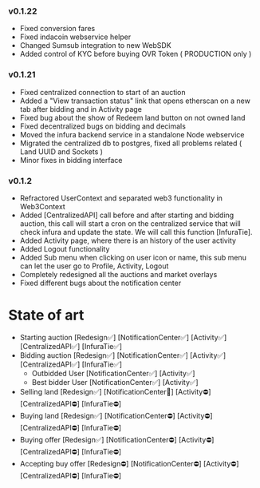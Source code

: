 ### v0.1.22

- Fixed conversion fares
- Fixed indacoin webservice helper
- Changed Sumsub integration to new WebSDK
- Added control of KYC before buying OVR Token ( PRODUCTION only )


### v0.1.21

- Fixed centralized connection to start of an auction
- Added a "View transaction status" link that opens etherscan on a new tab after bidding and in Activity page
- Fixed bug about the show of Redeem land button on not owned land
- Fixed decentralized bugs on bidding and decimals
- Moved the infura backend service in a standalone Node webservice
- Migrated the centralized db to postgres, fixed all problems related ( Land UUID and Sockets )
- Minor fixes in bidding interface  

### v0.1.2

- Refractored UserContext and separated web3 functionality in Web3Context
- Added [CentralizedAPI] call before and after starting and bidding auction, this call will start a cron on the centralized service that will check infura and update the state. We will call this function [InfuraTie].
- Added Activity page, where there is an history of the user activity
- Added Logout functionality
- Added Sub menu when clicking on user icon or name, this sub menu can let the user go to Profile, Activity, Logout
- Completely redesigned all the auctions and market overlays 
- Fixed different bugs about the notification center 

# State of art 

- Starting auction          [Redesign✅] [NotificationCenter✅] [Activity✅] [CentralizedAPI✅] [InfuraTie✅] 
- Bidding auction           [Redesign✅] [NotificationCenter✅] [Activity✅] [CentralizedAPI✅] [InfuraTie✅] 
  - Outbidded User          [NotificationCenter✅] [Activity✅]
  - Best bidder User        [NotificationCenter✅] [Activity✅]
- Selling land              [Redesign✅] [NotificationCenter🚧] [Activity⛔] [CentralizedAPI⛔] [InfuraTie⛔]
- Buying land               [Redesign✅] [NotificationCenter⛔] [Activity⛔] [CentralizedAPI⛔] [InfuraTie⛔]
- Buying offer              [Redesign✅] [NotificationCenter⛔] [Activity⛔] [CentralizedAPI⛔] [InfuraTie⛔]
- Accepting buy offer       [Redesign⛔] [NotificationCenter⛔] [Activity⛔] [CentralizedAPI⛔] [InfuraTie⛔]
